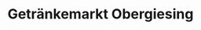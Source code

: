 ---
title: "Getränkemarkt Obergiesing"
url: /muenchen/getraenkemarkt-obergiesing/
shop: Getränke
---
